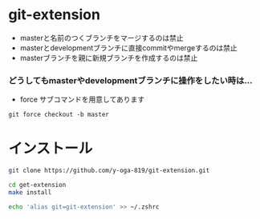 # git-extension
- masterと名前のつくブランチをマージするのは禁止
- masterとdevelopmentブランチに直接commitやmergeするのは禁止
- masterブランチを親に新規ブランチを作成するのは禁止

### どうしてもmasterやdevelopmentブランチに操作をしたい時は...
- force サブコマンドを用意してあります
```
git force checkout -b master
```

# インストール
```bash
git clone https://github.com/y-oga-819/git-extension.git

cd get-extension
make install

echo 'alias git=git-extension' >> ~/.zshrc
```
